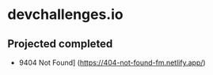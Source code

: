 # devchallenges.io

## Projected completed
* 9404 Not Found] (https://404-not-found-fm.netlify.app/)
